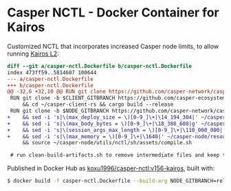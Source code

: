# Casper NCTL - Docker Container for Kairos

Customized NCTL that incorporates increased Casper node limits, to allow running [Kairos L2](https://github.com/cspr-rad/kairos):

```diff
diff --git a/casper-nctl.Dockerfile b/casper-nctl.Dockerfile
index 473ff59..5814607 100644
--- a/casper-nctl.Dockerfile
+++ b/casper-nctl.Dockerfile
@@ -32,6 +32,10 @@ RUN git clone https://github.com/casper-network/casper-node-launcher.git ~/caspe
 RUN git clone -b $CLIENT_GITBRANCH https://github.com/casper-ecosystem/casper-client-rs ~/casper-client-rs \
     && cd ~/casper-client-rs && cargo build --release
 RUN git clone -b $NODE_GITBRANCH https://github.com/casper-network/casper-node.git ~/casper-node \
+    && sed -i 's|\(max_deploy_size = \)[0-9_]\+|\14_194_304|' ~/casper-node/resources/local/chainspec.toml.in \
+    && sed -i 's|\(max_body_bytes = \)[0-9_]\+|\18_388_608|g' ~/casper-node/resources/local/config.toml \
+    && sed -i 's|\(session_args_max_length = \)[0-9_]\+|\110_000_000|' ~/casper-node/resources/local/chainspec.toml.in \
+    && sed -i 's|\(max_memory = \)[0-9_]\+|\1640|' ~/casper-node/resources/local/chainspec.toml.in \
     && source ~/casper-node/utils/nctl/sh/assets/compile.sh

 # run clean-build-artifacts.sh to remove intermediate files and keep the image lighter
```

Published in Docker Hub as [koxu1996/casper-nctl:v156-kairos](https://hub.docker.com/layers/koxu1996/casper-nctl/v156-kairos/images/sha256-3b860f31b5de4c01b6346f068c8cb7356b49653973994ccc1d8792916a769a0f?context=explore), built with:

```sh
$ docker build -f casper-nctl.Dockerfile --build-arg NODE_GITBRANCH=release-1.5.6 --build-arg CLIENT_GITBRANCH=release-2.0.0 -t koxu1996/casper-nctl:v156-kairos .
```
